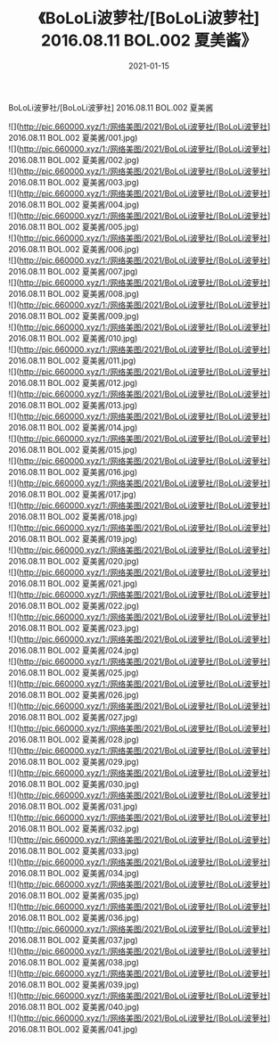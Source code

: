 ﻿---
layout: post
title:  《BoLoLi波萝社/[BoLoLi波萝社] 2016.08.11 BOL.002 夏美酱》
date:   2021-01-15
img: http://pic.660000.xyz/1:/网络美图/2021/BoLoLi波萝社/[BoLoLi波萝社] 2016.08.11 BOL.002 夏美酱/000.jpg
categories: [美女, 清纯, 唯美]
---

BoLoLi波萝社/[BoLoLi波萝社] 2016.08.11 BOL.002 夏美酱

 ![](http://pic.660000.xyz/1:/网络美图/2021/BoLoLi波萝社/[BoLoLi波萝社] 2016.08.11 BOL.002 夏美酱/001.jpg) <br>![](http://pic.660000.xyz/1:/网络美图/2021/BoLoLi波萝社/[BoLoLi波萝社] 2016.08.11 BOL.002 夏美酱/002.jpg) <br>![](http://pic.660000.xyz/1:/网络美图/2021/BoLoLi波萝社/[BoLoLi波萝社] 2016.08.11 BOL.002 夏美酱/003.jpg) <br>![](http://pic.660000.xyz/1:/网络美图/2021/BoLoLi波萝社/[BoLoLi波萝社] 2016.08.11 BOL.002 夏美酱/004.jpg) <br>![](http://pic.660000.xyz/1:/网络美图/2021/BoLoLi波萝社/[BoLoLi波萝社] 2016.08.11 BOL.002 夏美酱/005.jpg) <br>![](http://pic.660000.xyz/1:/网络美图/2021/BoLoLi波萝社/[BoLoLi波萝社] 2016.08.11 BOL.002 夏美酱/006.jpg) <br>![](http://pic.660000.xyz/1:/网络美图/2021/BoLoLi波萝社/[BoLoLi波萝社] 2016.08.11 BOL.002 夏美酱/007.jpg) <br>![](http://pic.660000.xyz/1:/网络美图/2021/BoLoLi波萝社/[BoLoLi波萝社] 2016.08.11 BOL.002 夏美酱/008.jpg) <br>![](http://pic.660000.xyz/1:/网络美图/2021/BoLoLi波萝社/[BoLoLi波萝社] 2016.08.11 BOL.002 夏美酱/009.jpg) <br>![](http://pic.660000.xyz/1:/网络美图/2021/BoLoLi波萝社/[BoLoLi波萝社] 2016.08.11 BOL.002 夏美酱/010.jpg) <br>![](http://pic.660000.xyz/1:/网络美图/2021/BoLoLi波萝社/[BoLoLi波萝社] 2016.08.11 BOL.002 夏美酱/011.jpg) <br>![](http://pic.660000.xyz/1:/网络美图/2021/BoLoLi波萝社/[BoLoLi波萝社] 2016.08.11 BOL.002 夏美酱/012.jpg) <br>![](http://pic.660000.xyz/1:/网络美图/2021/BoLoLi波萝社/[BoLoLi波萝社] 2016.08.11 BOL.002 夏美酱/013.jpg) <br>![](http://pic.660000.xyz/1:/网络美图/2021/BoLoLi波萝社/[BoLoLi波萝社] 2016.08.11 BOL.002 夏美酱/014.jpg) <br>![](http://pic.660000.xyz/1:/网络美图/2021/BoLoLi波萝社/[BoLoLi波萝社] 2016.08.11 BOL.002 夏美酱/015.jpg) <br>![](http://pic.660000.xyz/1:/网络美图/2021/BoLoLi波萝社/[BoLoLi波萝社] 2016.08.11 BOL.002 夏美酱/016.jpg) <br>![](http://pic.660000.xyz/1:/网络美图/2021/BoLoLi波萝社/[BoLoLi波萝社] 2016.08.11 BOL.002 夏美酱/017.jpg) <br>![](http://pic.660000.xyz/1:/网络美图/2021/BoLoLi波萝社/[BoLoLi波萝社] 2016.08.11 BOL.002 夏美酱/018.jpg) <br>![](http://pic.660000.xyz/1:/网络美图/2021/BoLoLi波萝社/[BoLoLi波萝社] 2016.08.11 BOL.002 夏美酱/019.jpg) <br>![](http://pic.660000.xyz/1:/网络美图/2021/BoLoLi波萝社/[BoLoLi波萝社] 2016.08.11 BOL.002 夏美酱/020.jpg) <br>![](http://pic.660000.xyz/1:/网络美图/2021/BoLoLi波萝社/[BoLoLi波萝社] 2016.08.11 BOL.002 夏美酱/021.jpg) <br>![](http://pic.660000.xyz/1:/网络美图/2021/BoLoLi波萝社/[BoLoLi波萝社] 2016.08.11 BOL.002 夏美酱/022.jpg) <br>![](http://pic.660000.xyz/1:/网络美图/2021/BoLoLi波萝社/[BoLoLi波萝社] 2016.08.11 BOL.002 夏美酱/023.jpg) <br>![](http://pic.660000.xyz/1:/网络美图/2021/BoLoLi波萝社/[BoLoLi波萝社] 2016.08.11 BOL.002 夏美酱/024.jpg) <br>![](http://pic.660000.xyz/1:/网络美图/2021/BoLoLi波萝社/[BoLoLi波萝社] 2016.08.11 BOL.002 夏美酱/025.jpg) <br>![](http://pic.660000.xyz/1:/网络美图/2021/BoLoLi波萝社/[BoLoLi波萝社] 2016.08.11 BOL.002 夏美酱/026.jpg) <br>![](http://pic.660000.xyz/1:/网络美图/2021/BoLoLi波萝社/[BoLoLi波萝社] 2016.08.11 BOL.002 夏美酱/027.jpg) <br>![](http://pic.660000.xyz/1:/网络美图/2021/BoLoLi波萝社/[BoLoLi波萝社] 2016.08.11 BOL.002 夏美酱/028.jpg) <br>![](http://pic.660000.xyz/1:/网络美图/2021/BoLoLi波萝社/[BoLoLi波萝社] 2016.08.11 BOL.002 夏美酱/029.jpg) <br>![](http://pic.660000.xyz/1:/网络美图/2021/BoLoLi波萝社/[BoLoLi波萝社] 2016.08.11 BOL.002 夏美酱/030.jpg) <br>![](http://pic.660000.xyz/1:/网络美图/2021/BoLoLi波萝社/[BoLoLi波萝社] 2016.08.11 BOL.002 夏美酱/031.jpg) <br>![](http://pic.660000.xyz/1:/网络美图/2021/BoLoLi波萝社/[BoLoLi波萝社] 2016.08.11 BOL.002 夏美酱/032.jpg) <br>![](http://pic.660000.xyz/1:/网络美图/2021/BoLoLi波萝社/[BoLoLi波萝社] 2016.08.11 BOL.002 夏美酱/033.jpg) <br>![](http://pic.660000.xyz/1:/网络美图/2021/BoLoLi波萝社/[BoLoLi波萝社] 2016.08.11 BOL.002 夏美酱/034.jpg) <br>![](http://pic.660000.xyz/1:/网络美图/2021/BoLoLi波萝社/[BoLoLi波萝社] 2016.08.11 BOL.002 夏美酱/035.jpg) <br>![](http://pic.660000.xyz/1:/网络美图/2021/BoLoLi波萝社/[BoLoLi波萝社] 2016.08.11 BOL.002 夏美酱/036.jpg) <br>![](http://pic.660000.xyz/1:/网络美图/2021/BoLoLi波萝社/[BoLoLi波萝社] 2016.08.11 BOL.002 夏美酱/037.jpg) <br>![](http://pic.660000.xyz/1:/网络美图/2021/BoLoLi波萝社/[BoLoLi波萝社] 2016.08.11 BOL.002 夏美酱/038.jpg) <br>![](http://pic.660000.xyz/1:/网络美图/2021/BoLoLi波萝社/[BoLoLi波萝社] 2016.08.11 BOL.002 夏美酱/039.jpg) <br>![](http://pic.660000.xyz/1:/网络美图/2021/BoLoLi波萝社/[BoLoLi波萝社] 2016.08.11 BOL.002 夏美酱/040.jpg) <br>![](http://pic.660000.xyz/1:/网络美图/2021/BoLoLi波萝社/[BoLoLi波萝社] 2016.08.11 BOL.002 夏美酱/041.jpg) <br>